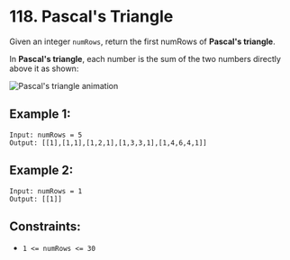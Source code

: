 # 118. Pascal's Triangle

Given an integer `numRows`, return the first numRows of **Pascal's triangle**.

In **Pascal's triangle**, each number is the sum of the two numbers directly above it as shown:

![Pascal's triangle animation](https://upload.wikimedia.org/wikipedia/commons/0/0d/PascalTriangleAnimated2.gif)

## Example 1:

~~~
Input: numRows = 5
Output: [[1],[1,1],[1,2,1],[1,3,3,1],[1,4,6,4,1]]
~~~

## Example 2:

~~~
Input: numRows = 1
Output: [[1]]
~~~

## Constraints:
- `1 <= numRows <= 30`